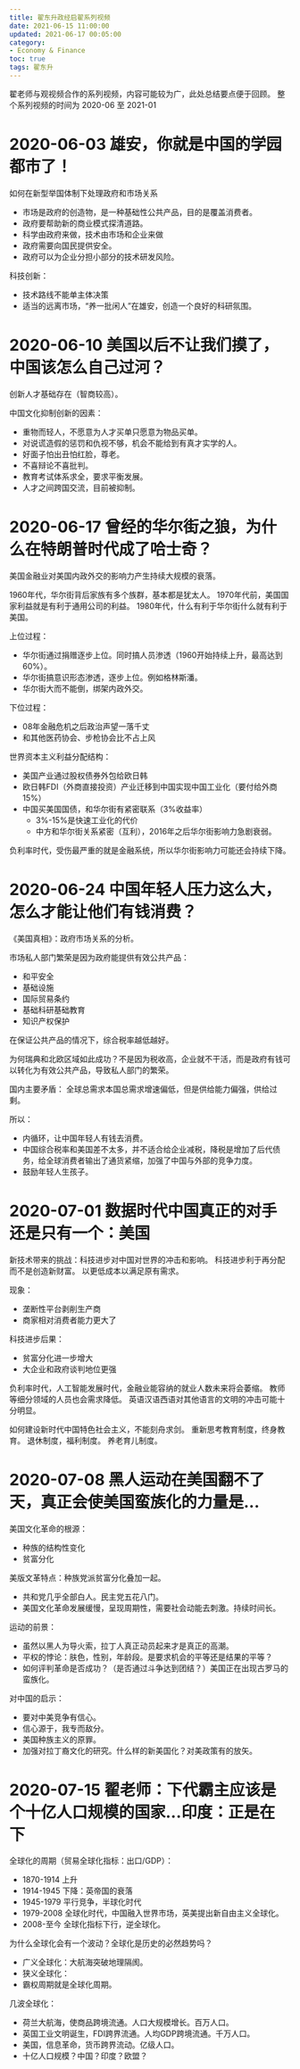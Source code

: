```yaml
---
title: 翟东升政经启翟系列视频
date: 2021-06-15 11:00:00
updated: 2021-06-17 00:05:00
category: 
- Economy & Finance
toc: true
tags: 翟东升
---
```


<!-- omit in toc -->

翟老师与观视频合作的系列视频，内容可能较为广，此处总结要点便于回顾。
整个系列视频的时间为 2020-06 至 2021-01

<!-- more -->

# 2020-06-03 雄安，你就是中国的学园都市了！

如何在新型举国体制下处理政府和市场关系
- 市场是政府的创造物，是一种基础性公共产品，目的是覆盖消费者。
- 政府要帮助新的商业模式探清道路。
- 科学由政府来做，技术由市场和企业来做
- 政府需要向国民提供安全。
- 政府可以为企业分担小部分的技术研发风险。

科技创新：
- 技术路线不能单主体决策
- 适当的远离市场，“养一批闲人”在雄安，创造一个良好的科研氛围。

# 2020-06-10 美国以后不让我们摸了，中国该怎么自己过河？

创新人才基础存在（智商较高）。

中国文化抑制创新的因素：
- 重物而轻人，不愿意为人才买单只愿意为物品买单。
- 对说谎造假的惩罚和仇视不够，机会不能给到有真才实学的人。
- 好面子怕出丑怕红脸，尊老。
- 不喜辩论不喜批判。
- 教育考试体系求全，要求平衡发展。
- 人才之间跨国交流，目前被抑制。

# 2020-06-17 曾经的华尔街之狼，为什么在特朗普时代成了哈士奇？

美国金融业对美国内政外交的影响力产生持续大规模的衰落。

1960年代，华尔街背后家族有多个族群，基本都是犹太人。
1970年代前，美国国家利益就是有利于通用公司的利益。
1980年代，什么有利于华尔街什么就有利于美国。

上位过程：
- 华尔街通过捐赠逐步上位。同时搞人员渗透（1960开始持续上升，最高达到60%）。
- 华尔街搞意识形态渗透，逐步上位。例如格林斯潘。
- 华尔街大而不能倒，绑架内政外交。

下位过程：
- 08年金融危机之后政治声望一落千丈
- 和其他医药协会、步枪协会比不占上风

世界资本主义利益分配结构：
- 美国产业通过股权债券外包给欧日韩
- 欧日韩FDI（外商直接投资）产业迁移到中国实现中国工业化（要付给外商15%）
- 中国买美国国债，和华尔街有紧密联系（3%收益率）
  - 3%-15%是快速工业化的代价
  - 中方和华尔街关系紧密（互利），2016年之后华尔街影响力急剧衰弱。

负利率时代，受伤最严重的就是金融系统，所以华尔街影响力可能还会持续下降。

# 2020-06-24 中国年轻人压力这么大，怎么才能让他们有钱消费？

《美国真相》：政府市场关系的分析。

市场私人部门繁荣是因为政府能提供有效公共产品：
- 和平安全
- 基础设施
- 国际贸易条约
- 基础科研基础教育
- 知识产权保护

在保证公共产品的情况下，综合税率越低越好。

为何瑞典和北欧区域如此成功？不是因为税收高，企业就不干活，而是政府有钱可以转化为有效公共产品，导致私人部门的繁荣。

国内主要矛盾：
全球总需求本国总需求增速偏低，但是供给能力偏强，供给过剩。

所以：
- 内循环，让中国年轻人有钱去消费。
- 中国综合税率和美国差不太多，并不适合给企业减税，降税是增加了后代债务，给全球消费者输出了通货紧缩，加强了中国与外部的竞争力度。
- 鼓励年轻人生孩子。

# 2020-07-01 数据时代中国真正的对手还是只有一个：美国

新技术带来的挑战：科技进步对中国对世界的冲击和影响。
科技进步利于再分配而不是创造新财富。 
以更低成本以满足原有需求。

现象：
- 垄断性平台剥削生产商
- 商家相对消费者能力更大了

科技进步后果：
- 贫富分化进一步增大
- 大企业和政府谈判地位更强
  
负利率时代，人工智能发展时代，金融业能容纳的就业人数未来将会萎缩。
教师等细分领域的人员也会需求降低。
英语汉语西语对其他语言的文明的冲击可能十分明显。

如何建设新时代中国特色社会主义，不能刻舟求剑。
重新思考教育制度，终身教育。
退休制度，福利制度。
养老育儿制度。

# 2020-07-08 黑人运动在美国翻不了天，真正会使美国蛮族化的力量是...

美国文化革命的根源：
- 种族的结构性变化
- 贫富分化

美版文革特点：种族党派贫富分化叠加一起。
- 共和党几乎全部白人。民主党五花八门。
- 美国文化革命发展缓慢，呈现周期性，需要社会动能去刺激。持续时间长。

运动的前景：
- 虽然以黑人为导火索，拉丁人真正动员起来才是真正的高潮。
- 平权的悖论：肤色，性别，年龄段。是要求机会的平等还是结果的平等？
- 如何评判革命是否成功？（是否通过斗争达到团结？）美国正在出现古罗马的蛮族化。

对中国的启示：
- 要对中美竞争有信心。
- 信心源于，我专而敌分。
- 美国种族主义的原罪。
- 加强对拉丁裔文化的研究。什么样的新美国化？对美政策有的放矢。

# 2020-07-15 翟老师：下代霸主应该是个十亿人口规模的国家...印度：正是在下

全球化的周期（贸易全球化指标：出口/GDP）：
- 1870-1914 上升
- 1914-1945 下降：英帝国的衰落
- 1945-1979 平行竞争，半球化时代
- 1979-2008 全球化时代，中国融入世界市场，英美提出新自由主义全球化。
- 2008-至今 全球化指标下行，逆全球化。

为什么全球化会有一个波动？全球化是历史的必然趋势吗？
- 广义全球化：大航海突破地理隔阂。
- 狭义全球化：
- 霸权周期就是全球化周期。

几波全球化：
- 荷兰大航海，使商品跨境流通。人口大规模增长。百万人口。
- 英国工业文明诞生，FDI跨界流通。人均GDP跨境流通。千万人口。
- 美国，信息革命，货币跨界流动。亿级人口。
- 十亿人口规模？中国？印度？欧盟？